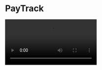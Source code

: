 # PayTrack
<video src="https://drive.google.com/file/d/1wMPLYlyRnChk3wcDYcj73dFlH3RJUEhb/view?usp=share_link" controls="controls" style="max-width: 730px;">
</video>
